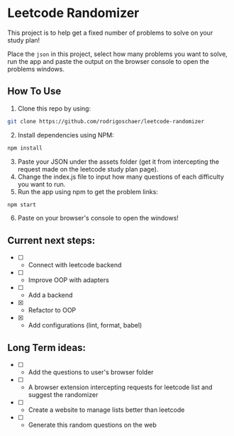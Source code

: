 # Leetcode Randomizer

This project is to help get a fixed number of problems to solve on your study plan!

Place the `json` in this project, select how many problems you want to solve, run the app and paste the output on the browser console to open the problems windows.

## How To Use

1. Clone this repo by using:
```bash
git clone https://github.com/rodrigoschaer/leetcode-randomizer
```
2. Install dependencies using NPM:
```bash
npm install
```
3. Paste your JSON under the assets folder (get it from intercepting the request made on the leetcode study plan page).
4. Change the index.js file to input how many questions of each difficulty you want to run.
5. Run the app using npm to get the problem links:
```bash
npm start
```
6. Paste on your browser's console to open the windows!

## Current next steps:
- [ ] - Connect with leetcode backend
- [ ] - Improve OOP with adapters
- [ ] - Add a backend
- [x] - Refactor to OOP
- [x] - Add configurations (lint, format, babel)

## Long Term ideas:
- [ ] - Add the questions to user's browser folder
- [ ] - A browser extension intercepting requests for leetcode list and suggest the randomizer
- [ ] - Create a website to manage lists better than leetcode
- [ ] - Generate this random questions on the web
